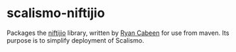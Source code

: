 # scalismo-niftijio

Packages the [niftijio](https://github.com/cabeen/niftijio) library, written by [Ryan Cabeen](https://github.com/cabeen) for use from maven. Its purpose is to simplify deployment of Scalismo. 


